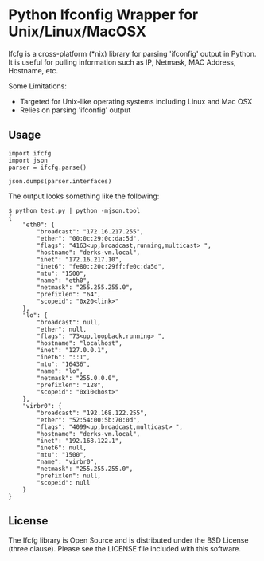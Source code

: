 Python Ifconfig Wrapper for Unix/Linux/MacOSX
=============================================================================

Ifcfg is a cross-platform (*nix) library for parsing 'ifconfig' output in
Python.  It is useful for pulling information such as IP, Netmask, MAC Address, 
Hostname, etc.

Some Limitations:

 * Targeted for Unix-like operating systems including Linux and Mac OSX
 * Relies on parsing 'ifconfig' output
    
    
Usage
-----

    import ifcfg
    import json
    parser = ifcfg.parse()
    
    json.dumps(parser.interfaces)


The output looks something like the following:

    $ python test.py | python -mjson.tool
    {
        "eth0": {
            "broadcast": "172.16.217.255", 
            "ether": "00:0c:29:0c:da:5d", 
            "flags": "4163<up,broadcast,running,multicast> ", 
            "hostname": "derks-vm.local", 
            "inet": "172.16.217.10", 
            "inet6": "fe80::20c:29ff:fe0c:da5d", 
            "mtu": "1500", 
            "name": "eth0", 
            "netmask": "255.255.255.0", 
            "prefixlen": "64", 
            "scopeid": "0x20<link>"
        }, 
        "lo": {
            "broadcast": null, 
            "ether": null, 
            "flags": "73<up,loopback,running> ", 
            "hostname": "localhost", 
            "inet": "127.0.0.1", 
            "inet6": "::1", 
            "mtu": "16436", 
            "name": "lo", 
            "netmask": "255.0.0.0", 
            "prefixlen": "128", 
            "scopeid": "0x10<host>"
        }, 
        "virbr0": {
            "broadcast": "192.168.122.255", 
            "ether": "52:54:00:5b:70:0d", 
            "flags": "4099<up,broadcast,multicast> ", 
            "hostname": "derks-vm.local", 
            "inet": "192.168.122.1", 
            "inet6": null, 
            "mtu": "1500", 
            "name": "virbr0", 
            "netmask": "255.255.255.0", 
            "prefixlen": null, 
            "scopeid": null
        }
    }
License
-------

The Ifcfg library is Open Source and is distributed under the BSD License 
(three clause).  Please see the LICENSE file included with this software.  